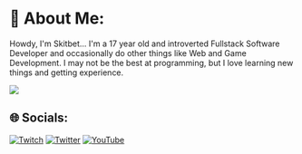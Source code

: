 # 💫 About Me:
Howdy, I'm Skitbet... I'm a 17 year old and introverted Fullstack Software Developer and occasionally do other things like Web and Game Development. I may not be the best at programming, but I love learning new things and getting experience.

![](https://github-readme-stats.vercel.app/api?username=Skitbet&theme=blue&hide_border=false&include_all_commits=false&count_private=true)<br/>

## 🌐 Socials:
[![Twitch](https://img.shields.io/badge/Twitch-%239146FF.svg?logo=Twitch&logoColor=white)](https://twitch.tv/skitbet) [![Twitter](https://img.shields.io/badge/Twitter-%231DA1F2.svg?logo=Twitter&logoColor=white)](https://twitter.com/skitbet) [![YouTube](https://img.shields.io/badge/YouTube-%23FF0000.svg?logo=YouTube&logoColor=white)](https://youtube.com/@skitbet) 


